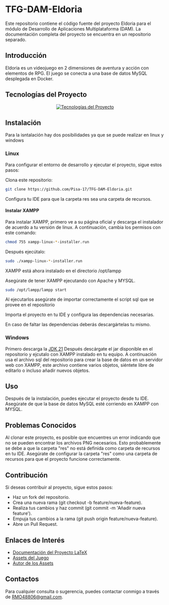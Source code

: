 # TFG-DAM-Eldoria
Este repositorio contiene el código fuente del proyecto Eldoria para el módulo de Desarrollo de Aplicaciones Multiplataforma (DAM). La documentación completa del proyecto se encuentra en un repositorio separado.

## Introducción
Eldoria es un videojuego en 2 dimensiones de aventura y acción con elementos de RPG. El juego se conecta a una base de datos MySQL desplegada en Docker.

## Tecnologías del Proyecto
<p align="center">
  <a href="https://skillicons.dev">
    <img src="https://skillicons.dev/icons?i=java,idea,linux,windows,mysql,latex" alt="Tecnologías del Proyecto" />
  </a>
</p>

## Instalación
Para la isntalación hay dos posibilidades ya que se puede realizar en linux y windows

### Linux
Para configurar el entorno de desarrollo y ejecutar el proyecto, sigue estos pasos:

Clona este repositorio:
```bash
git clone https://github.com/Pisa-17/TFG-DAM-Eldoria.git
```
Configura tu IDE para que la carpeta res sea una carpeta de recursos.
#### Instalar XAMPP
Para instalar XAMPP, primero ve a su página oficial y descarga el instalador de acuerdo a tu versión de linux. A continuación, cambia los permisos con este comando:
```bash
chmod 755 xampp-linux-*-installer.run
```
Después ejecútalo:
```bash
sudo ./xampp-linux-*-installer.run
```
XAMPP está ahora instalado en el directorio /opt/lampp

Asegúrate de tener XAMPP ejecutando con Apache y MYSQL.
```bash
sudo /opt/lampp/lampp start
```
Al ejecutarlos asegúrate de importar correctamente el script sql que se provee en el repositorio

Importa el proyecto en tu IDE y configura las dependencias necesarias.

En caso de faltar las dependencias deberás descargártelas tu mismo.

### Windows

Primero descarga la [JDK 21](https://www.oracle.com/java/technologies/javase/jdk21-archive-downloads.html)
Después descárgate el jar disponible en el repositorio y ejcutalo con XAMPP instalado en tu equipo.
A continuación usa el archivo sql del repositorio para crear la base de datos en un servidor web con XAMPP, este archivo contiene varios objetos, siéntete libre de editarlo o incluso añadir nuevos objetos.

## Uso
Después de la instalación, puedes ejecutar el proyecto desde tu IDE. Asegúrate de que la base de datos MySQL esté corriendo en XAMPP con MYSQL.

## Problemas Conocidos
Al clonar este proyecto, es posible que encuentres un error indicando que no se pueden encontrar los archivos PNG necesarios. Esto probablemente se debe a que la carpeta "res" no está definida como carpeta de recursos en tu IDE. Asegúrate de configurar la carpeta "res" como una carpeta de recursos para que el proyecto funcione correctamente.

## Contribución
Si deseas contribuir al proyecto, sigue estos pasos:

- Haz un fork del repositorio.
- Crea una nueva rama (git checkout -b feature/nueva-feature).
- Realiza tus cambios y haz commit (git commit -m 'Añadir nueva feature').
- Empuja tus cambios a la rama (git push origin feature/nueva-feature).
- Abre un Pull Request.

## Enlaces de Interés
- [Documentación del Proyecto LaTeX](https://github.com/Pisa-17/documentationEldoriaTFG)
- [Assets del Juego](https://pixel-boy.itch.io/ninja-adventure-asset-pack)
- [Autor de los Assets](https://twitter.com/2Pblog1)
## Contactos
Para cualquier consulta o sugerencia, puedes contactar conmigo a través de RMO48806@gmail.com.
